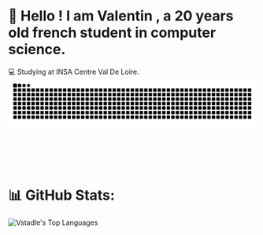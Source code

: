 <h1>👋 Hello ! I am Valentin , a 20 years old french student in computer science.</h1>
💻 Studying at INSA Centre Val De Loire.<br>

<div align="center">
  <img alt="snake eating my contributions" src="https://raw.githubusercontent.com/vstadle/vstadle/output/github-contribution-grid-snake-dark.svg" />
  
  <br/><br/><br/>
</div>

# 📊 GitHub Stats:

![Vstadle's Top Languages](https://github-readme-stats.vercel.app/api/top-langs/?username=Vstadle&theme=vue-dark&show_icons=true&hide_border=true&layout=compact)
